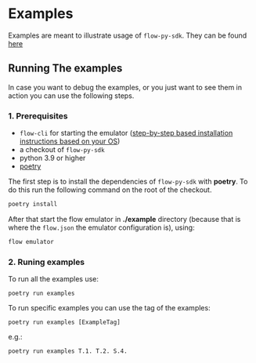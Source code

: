 # Examples

Examples are meant to illustrate usage of `flow-py-sdk`. They can be found [here](https://github.com/janezpodhostnik/flow-py-sdk/tree/master/examples)


## Running The examples

In case you want to debug the examples, or you just want to see them in action you can use the following steps.

### 1. Prerequisites

- `flow-cli` for starting the emulator ([step-by-step based installation instructions based on your OS](https://github.com/onflow/flow-cli#flow-cli))
- a checkout of `flow-py-sdk`
- python 3.9 or higher
- [poetry](https://python-poetry.org/)

The first step is to install the dependencies of `flow-py-sdk` with **poetry**. To do this run the following command on the root of the checkout.

```sh
poetry install
``` 

After that start the flow emulator in **./example** directory (because that is where the `flow.json` the emulator configuration is), using:

```sh
flow emulator
```

### 2. Runing examples

To run all the examples use:

`poetry run examples`

To run specific examples you can use the tag of the examples:

`poetry run examples [ExampleTag]`

e.g.:

`poetry run examples T.1. T.2. S.4.`

